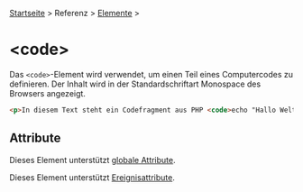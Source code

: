[Startseite](../../../../) > Referenz > [Elemente](../Elemente_Alphabetisch.md) >

# \<code>

Das `<code>`-Element wird verwendet, um einen Teil eines Computercodes zu definieren. Der Inhalt wird in der Standardschriftart Monospace des Browsers angezeigt.

```html
<p>In diesem Text steht ein Codefragment aus PHP <code>echo "Hallo Welt!"</code></p>
```

## Attribute

Dieses Element unterstützt [globale Attribute](../Elemente_Alphabetisch.md).

Dieses Element unterstützt [Ereignisattribute](../Ereignisattribute.md).
